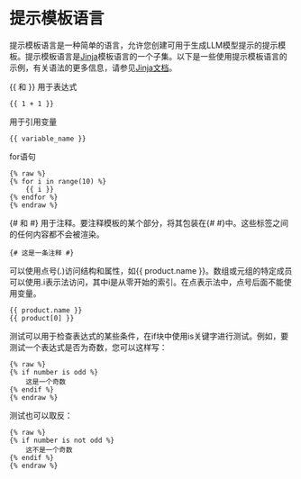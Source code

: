 # 提示模板语言

提示模板语言是一种简单的语言，允许您创建可用于生成LLM模型提示的提示模板。提示模板语言是[Jinja](https://jinja.palletsprojects.com/en/3.1.x/)模板语言的一个子集。以下是一些使用提示模板语言的示例，有关语法的更多信息，请参见[Jinja文档](https://jinja.palletsprojects.com/en/3.1.x/templates/)。

\{\{ 和 \}\} 用于表达式

```
{{ 1 + 1 }}
```

用于引用变量

```
{{ variable_name }}
```

for语句

```markup
{% raw %}
{% for i in range(10) %}
    {{ i }}
{% endfor %}
{% endraw %}
```

{# 和 #} 用于注释。要注释模板的某个部分，将其包装在{# #}中。这些标签之间的任何内容都不会被渲染。

```
{# 这是一条注释 #}
```

可以使用点号(.)访问结构和属性，如\{\{ product.name \}\}。数组或元组的特定成员可以使用.i表示法访问，其中i是从零开始的索引。在点表示法中，点号后面不能使用变量。

```
{{ product.name }}
{{ product[0] }}
```

测试可以用于检查表达式的某些条件，在if块中使用is关键字进行测试。例如，要测试一个表达式是否为奇数，您可以这样写：

```markup
{% raw %}
{% if number is odd %}
    这是一个奇数
{% endif %}
{% endraw %}
```

测试也可以取反：

```markup
{% raw %}
{% if number is not odd %}
    这不是一个奇数
{% endif %}
{% endraw %}
```
